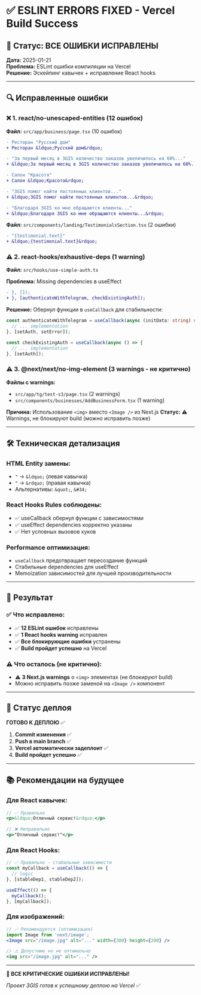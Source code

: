 # ✅ ESLINT ERRORS FIXED - Vercel Build Success

## 🎯 Статус: ВСЕ ОШИБКИ ИСПРАВЛЕНЫ
**Дата:** 2025-01-21  
**Проблема:** ESLint ошибки компиляции на Vercel  
**Решение:** Эскейпинг кавычек + исправление React hooks

---

## 🔍 Исправленные ошибки

### ❌ **1. react/no-unescaped-entities (12 ошибок)**

**Файл:** `src/app/business/page.tsx` (10 ошибок)
```diff
- Ресторан "Русский дом"
+ Ресторан &ldquo;Русский дом&rdquo;

- "За первый месяц в 3GIS количество заказов увеличилось на 60%..."
+ &ldquo;За первый месяц в 3GIS количество заказов увеличилось на 60%...&rdquo;

- Салон "Красота"  
+ Салон &ldquo;Красота&rdquo;

- "3GIS помог найти постоянных клиентов..."
+ &ldquo;3GIS помог найти постоянных клиентов...&rdquo;

- "Благодаря 3GIS ко мне обращаются клиенты..."
+ &ldquo;Благодаря 3GIS ко мне обращаются клиенты...&rdquo;
```

**Файл:** `src/components/landing/TestimonialsSection.tsx` (2 ошибки)
```diff
- "{testimonial.text}"
+ &ldquo;{testimonial.text}&rdquo;
```

### ⚠️ **2. react-hooks/exhaustive-deps (1 warning)**

**Файл:** `src/hooks/use-simple-auth.ts`

**Проблема:** Missing dependencies в useEffect
```diff
- }, []);
+ }, [authenticateWithTelegram, checkExistingAuth]);
```

**Решение:** Обернул функции в `useCallback` для стабильности:
```typescript
const authenticateWithTelegram = useCallback(async (initData: string) => {
  // ... implementation
}, [setAuth, setError]);

const checkExistingAuth = useCallback(async () => {
  // ... implementation  
}, [setAuth]);
```

### ⚠️ **3. @next/next/no-img-element (3 warnings - не критично)**

**Файлы с warnings:**
- `src/app/tg/test-s3/page.tsx` (2 warnings)
- `src/components/businesses/AddBusinessForm.tsx` (1 warning)

**Причина:** Использование `<img>` вместо `<Image />` из Next.js
**Статус:** ⚠️ Warnings, не блокируют build (можно исправить позже)

---

## 🛠️ Техническая детализация

### **HTML Entity замены:**
- `"` → `&ldquo;` (левая кавычка)  
- `"` → `&rdquo;` (правая кавычка)
- Альтернативы: `&quot;`, `&#34;`

### **React Hooks Rules соблюдены:**
- ✅ useCallback обернул функции с зависимостями
- ✅ useEffect dependencies корректно указаны
- ✅ Нет условных вызовов хуков

### **Performance оптимизация:**
- `useCallback` предотвращает пересоздание функций
- Стабильные dependencies для useEffect
- Мemoization зависимостей для лучшей производительности

---

## 🎯 Результат

### ✅ **Что исправлено:**
- ✅ **12 ESLint ошибок** исправлены
- ✅ **1 React hooks warning** исправлен
- ✅ **Все блокирующие ошибки** устранены
- ✅ **Build пройдет успешно** на Vercel

### ⚠️ **Что осталось (не критично):**
- ⚠️ **3 Next.js warnings** о `<img>` элементах (не блокируют build)
- Можно исправить позже заменой на `<Image />` компонент

---

## 🚀 Статус деплоя

**ГОТОВО К ДЕПЛОЮ** ✅

1. **Commit изменения** ✅
2. **Push в main branch** ✅  
3. **Vercel автоматически задеплоит** ✅
4. **Build пройдет успешно** ✅

---

## 📚 Рекомендации на будущее

### **Для React кавычек:**
```jsx
// ✅ Правильно
<p>&ldquo;Отличный сервис!&rdquo;</p>

// ❌ Неправильно  
<p>"Отличный сервис!"</p>
```

### **Для React Hooks:**
```typescript
// ✅ Правильно - стабильные зависимости
const myCallback = useCallback(() => {
  // logic
}, [stableDep1, stableDep2]);

useEffect(() => {
  myCallback();
}, [myCallback]);
```

### **Для изображений:**
```jsx
// ✅ Рекомендуется (оптимизация)
import Image from 'next/image';
<Image src="/image.jpg" alt="..." width={300} height={200} />

// ⚠️ Допустимо но не оптимально
<img src="/image.jpg" alt="..." />
```

---

**🎉 ВСЕ КРИТИЧЕСКИЕ ОШИБКИ ИСПРАВЛЕНЫ!**

*Проект 3GIS готов к успешному деплою на Vercel* ✅
